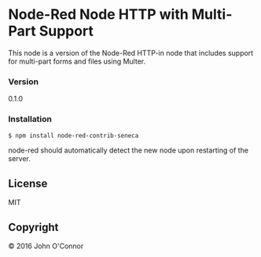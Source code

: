 # Node-Red Node HTTP with Multi-Part Support

This node is a version of the Node-Red HTTP-in node that includes support for multi-part forms and files using Multer.

### Version
0.1.0

### Installation

```sh
$ npm install node-red-contrib-seneca
```
node-red should automatically detect the new node upon restarting of the server.

License
----

MIT

Copyright
----

&copy; 2016 John O'Connor